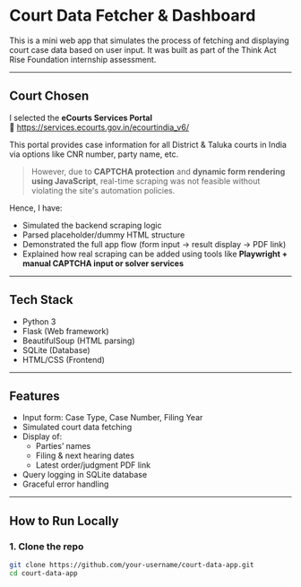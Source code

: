 # Court Data Fetcher & Dashboard

This is a mini web app that simulates the process of fetching and displaying court case data based on user input. It was built as part of the Think Act Rise Foundation internship assessment.

---

##  Court Chosen

I selected the **eCourts Services Portal**  
🔗 https://services.ecourts.gov.in/ecourtindia_v6/

This portal provides case information for all District & Taluka courts in India via options like CNR number, party name, etc.

> However, due to **CAPTCHA protection** and **dynamic form rendering using JavaScript**, real-time scraping was not feasible without violating the site's automation policies.

Hence, I have:
- Simulated the backend scraping logic
- Parsed placeholder/dummy HTML structure
- Demonstrated the full app flow (form input → result display → PDF link)
- Explained how real scraping can be added using tools like **Playwright + manual CAPTCHA input or solver services**

---

##  Tech Stack

- Python 3
- Flask (Web framework)
- BeautifulSoup (HTML parsing)
- SQLite (Database)
- HTML/CSS (Frontend)

---

##  Features

- Input form: Case Type, Case Number, Filing Year
- Simulated court data fetching
- Display of:
  - Parties’ names
  - Filing & next hearing dates
  - Latest order/judgment PDF link
- Query logging in SQLite database
- Graceful error handling

---

##  How to Run Locally

### 1. Clone the repo

```bash
git clone https://github.com/your-username/court-data-app.git
cd court-data-app
